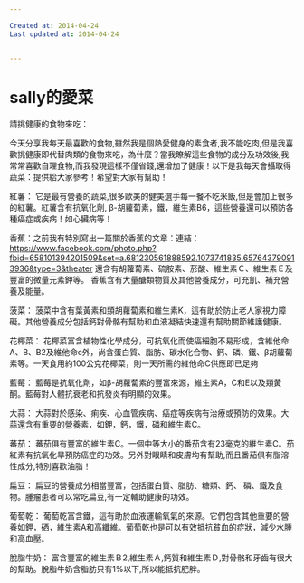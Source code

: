 ```yaml
---

Created at: 2014-04-24
Last updated at: 2014-04-24


---
```


# sally的愛菜


請挑健康的食物來吃：

今天分享我每天最喜歡的食物,雖然我是個熱愛健身的素食者,我不能吃肉,但是我喜歡挑健康即代替肉類的食物來吃，為什麼？當我瞭解這些食物的成分及功效後,我常常喜歡自理食物,而我發現這樣不僅省錢,還增加了健康！以下是我每天會攝取得蔬菜：提供給大家參考！希望對大家有幫助！

紅薯：
它是最有營養的蔬菜,很多歐美的健美選手每一餐不吃米飯,但是會加上很多的紅薯。紅薯含有抗氧化劑, β-胡蘿蔔素，鐵，維生素B6，這些營養還可以預防各種癌症或疾病！如心臟病等！

香蕉：之前我有特別寫出一篇關於香蕉的文章：連結：<https://www.facebook.com/photo.php?fbid=658101394201509&set=a.681230561888592.1073741835.657643790913936&type=3&theater>
還含有胡蘿蔔素、硫胺素、菸酸、維生素Ｃ、維生素Ｅ及豐富的微量元素鉀等。
香蕉含有大量醣類物質及其他營養成分，可充飢、補充營養及能量。

菠菜：
菠菜中含有葉黃素和類胡蘿蔔素和維生素K，這有助於防止老人家視力障礙。其他營養成分包括鈣對骨骼有幫助和血液凝結快速還有幫助關節維護健康。

花椰菜：
花椰菜富含植物性化學成分，可抗氧化而使癌細胞不易形成，含維他命A、B、B2及維他命c外，尚含蛋白質、脂肪、碳水化合物、鈣、磷、鐵、β胡蘿蔔素等。一天食用約100公克花椰菜，則一天所需的維他命C供應即已足夠

藍莓：
藍莓是抗氧化劑，如β-胡蘿蔔素的豐富來源，維生素A，C和E以及類黃酮。藍莓對人體抗衰老和抗發炎有明顯的效果。

大蒜：
大蒜對於感染、痢疾、心血管疾病、癌症等疾病有治療或預防的效果。大蒜還含有重要的營養素，如鉀，鈣，鐵，磷和維生素C。

蕃茄：
蕃茄俱有豐富的維生素C。一個中等大小的番茄含有23毫克的維生素C。茄紅素有抗氧化旱預防癌症的功效。另外對眼睛和皮膚均有幫助,而且番茄俱有脂溶性成分,特別喜歡油脂！

扁豆：
扁豆的營養成分相當豐富，包括蛋白質、脂肪、糖類、鈣、 磷、鐵及食物。腫瘤患者可以常吃扁豆,有一定輔助健康的功效。

葡萄乾：
葡萄乾富含鐵，這有助於血液運輸氧氣的來源。它們包含其他重要的營養如鉀，硒，維生素A和高纖維。葡萄乾也是可以有效抵抗貧血的症狀，減少水腫和高血壓。

脫脂牛奶：
富含豐富的維生素Ｂ2,維生素Ａ,鈣質和維生素Ｄ,對骨骼和牙齒有很大的幫助。脫脂牛奶含脂肪只有1%以下,所以能抵抗肥胖。

